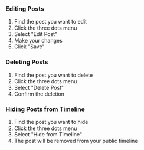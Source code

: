 ### Editing Posts

1. Find the post you want to edit
2. Click the three dots menu
3. Select "Edit Post"
4. Make your changes
5. Click "Save"

### Deleting Posts

1. Find the post you want to delete
2. Click the three dots menu
3. Select "Delete Post"
4. Confirm the deletion

### Hiding Posts from Timeline

1. Find the post you want to hide
2. Click the three dots menu
3. Select "Hide from Timeline"
4. The post will be removed from your public timeline